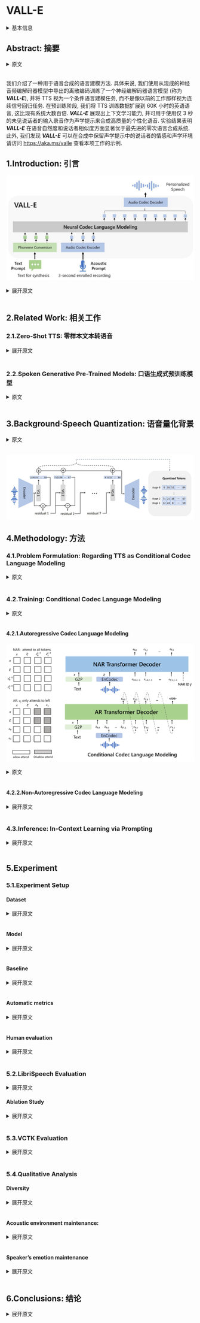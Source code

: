 # VALL-E

<details>
<summary>基本信息</summary>

- 标题: "Neural Codec Language Models are Zero-Shot Text to Speech Synthesizers"
- 作者:
  - 01 Chengyi Wang (王程一) - Microsoft
  - 02 Sanyuan Chen (陈三元) - Microsoft
  - 03 Yu Wu (吴俣) - Microsoft
  - 04 Ziqiang Zhang (张自强) - Microsoft
  - 05 Long Zhou (周龙) - Microsoft
  - 06 Shujie Liu (刘树杰) - Microsoft
  - 07 Zhuo Chen (陈卓) - Microsoft
  - 08 Yanqing Liu - Microsoft
  - 09 Huaming Wang - Microsoft
  - 10 Jinyu Li (李劲宇) - Microsoft
  - 11 Lei He (何磊) - Microsoft
  - 12 Sheng Zhao (赵胜) - Microsoft
  - 13 Furu Wei (韦福如) - Microsoft
- 链接:
  - [ArXiv](https://arxiv.org/abs/2301.02111)
  - [Publication]
  - [Github]
    - 2023.01.27 [lifeiteng/vall-e](https://github.com/lifeiteng/vall-e)
    - 2023.12.02 [open-mmlab/Amphion](https://github.com/open-mmlab/Amphion/tree/main/models/tts/valle)
    - 2024.06.10 [dukGuo/valle-audiodec](https://github.com/dukGuo/valle-audiodec) 仅推理
  - [Demo](https://aka.ms/valle)
- 文件:
  - [ArXiv](_PDF/2301.02111v1__VALL-E__Neural_Codec_Language_Models_are_Zero-Shot_TTS.pdf)
  - [Publication] #TODO

</details>

## Abstract: 摘要

<details>
<summary>原文</summary>

We introduce a language modeling approach for *text-to-speech synthesis (TTS)*.
Specifically, we train a neural codec language model (called ***VALL-E***) using discrete codes derived from an off-the-shelf neural audio codec model, and regard TTS as a conditional language modeling task rather than continuous signal regression as in previous work.
During the pre-training stage, we scale up the TTS training data to 60K hours of English speech which is hundreds of times larger than existing systems.
***VALL-E*** emerges in-context learning capabilities and can be used to synthesize high-quality personalized speech with only a 3-second enrolled recording of an unseen speaker as an acoustic prompt.
Experiment results show that ***VALL-E*** significantly outperforms the state-of-the-art zero-shot TTS system in terms of speech naturalness and speaker similarity.
In addition, we find that ***VALL-E*** could preserve the speaker’s emotion and acoustic environment of the acoustic prompt in synthesis.
See https://aka.ms/valle for demos of our work.

</details>
<br>

我们介绍了一种用于语音合成的语言建模方法.
具体来说, 我们使用从现成的神经音频编解码器模型中导出的离散编码训练了一个神经编解码器语言模型 (称为 ***VALL-E***), 并将 TTS 视为一个条件语言建模任务, 而不是像以前的工作那样视为连续信号回归任务.
在预训练阶段, 我们将 TTS 训练数据扩展到 60K 小时的英语语音, 这比现有系统大数百倍.
***VALL-E*** 展现出上下文学习能力, 并可用于使用仅 3 秒的未见说话者的输入录音作为声学提示来合成高质量的个性化语音.
实验结果表明 ***VALL-E*** 在语音自然度和说话者相似度方面显著优于最先进的零次语言合成系统.
此外, 我们发现 ***VALL-E*** 可以在合成中保留声学提示中的说话者的情感和声学环境
请访问 https://aka.ms/valle 查看本项工作的示例.

## 1.Introduction: 引言

![Images/2023.01.05_VALL-E_Fig.01.png](Images/2023.01.05_VALL-E_Fig.01.png)

<details>
<summary>展开原文</summary>

The last decade has yielded dramatic breakthroughs in speech synthesis through the development of neural networks and end-to-end modeling.
Currently, cascaded *text-to-speech (TTS)* systems ([Tacotron2 (2017)](../TTS2_Acoustic/2017.12.16_Tacotron2.md); [FastSpeech (2019)](../TTS2_Acoustic/2019.05.22_FastSpeech.md); [Transformer TTS (2018)](../TTS2_Acoustic/2018.09.19_TransformerTTS.md)) usually leverage a pipeline with an acoustic model and a vocoder using mel spectrograms as the intermediate representations.
While advanced TTS systems can synthesize high-quality speech from single or multiple speakers ([DelightfulTTS2 (2022)](../TTS2_Acoustic/2022.07.11_DelightfulTTS2.md); [VITS (2021)](../E2E/2021.06.11_VITS.md)), it still requires high-quality clean data from the recording studio.
Large-scale data crawled from the Internet cannot meet the requirement, and always lead to performance degradation.
Because the training data is relatively small, current TTS systems still suffer from poor generalization.
Speaker similarity and speech naturalness decline dramatically for unseen speakers in the zero-shot scenario.
To tackle the zero-shot TTS problem, existing work leverages speaker adaptation ([SEA (2018)](../TTS2_Acoustic/2018.09.27_SEA.md); [Wang (2020)](../_Full/Spoken_Content_and_Voice_Factorization_for_Few-Shot_Speaker_Adaptation.md)) and speaker encoding ([Arik (2018)](../_Full/2018.02.14_Neural_Voice_Cloning_with_a_Few_Samples.md); [YourTTS (2021)](../E2E/2021.12.04_YourTTS.md)) methods, requiring additional fine-tuning, complex pre-designed features, or heavy structure engineering.

Instead of designing a complex and specific network for this problem, the ultimate solution is to train a model with large and diverse data as much as possible, motivated by success in the field of text synthesis ([GPT-3 (2020)](../TextLM/2020.05.28_GPT-3.md); [PaLM (2022)](../TextLM/2022.04.05_PaLM.md)).
Recent years have witnessed notable performance improvement for data increase in the text language model, from 16GB of uncompressed text ([BERT (2018)](../TextLM/2018.10.11_BERT.md)), to 160GB ([RoBERTa (2019)](../TextLM/2019.07.26_RoBERTa.md)), to 570GB ([GPT-3 (2020)](../TextLM/2020.05.28_GPT-3.md)), and finally, around 1TB ([PaLM (2022)](../TextLM/2022.04.05_PaLM.md)).
Transferring this success to the field of speech synthesis, we introduce ***VALL-E***, the first language model-based TTS framework leveraging large, diverse, and multi-speaker speech data.
As shown in Fig.01, to synthesize personalized speech (e.g., zero-shot TTS), ***VALL-E*** generates the corresponding acoustic tokens conditioned on the acoustic tokens of the 3-second enrolled recording and the phoneme prompt, which constrain the speaker and content information respectively.
Finally, the generated acoustic tokens are used to synthesize the final waveform with the corresponding neural codec decoder ([EnCodec (2022)](../Speech_Neural_Codec/2022.10.24_EnCodec.md)).
The discrete acoustic tokens derived from an audio codec model enable us to treat TTS as conditional codec language modeling and advanced prompting-based large-model techniques (as in [GPTs (2020)](../TextLM/2020.05.28_GPT-3.md))can be leveraged for the TTS tasks.
The acoustic tokens also allow us to generate diverse synthesized results in TTS by using different sampling strategies during inference.

We train ***VALL-E*** with [LibriLight (2019)](../../Datasets/2019.12.17_Libri-Light.md), a corpus consisting of 60K hours of English speech with over 7000 unique speakers.
The original data is audio-only, so we employ a speech recognition model to generate the transcriptions.
Compared to previous TTS training datasets, such as [LibriTTS (2019)](../../Datasets/2019.04.05_LibriTTS.md), our data contain more noisy speech and inaccurate transcriptions but provide diverse speakers and prosodies.
We believe the proposed approach is robust to the noise and generalize well by leveraging large data.
It is worth noting that existing TTS systems are always trained with dozens of hours of single-speaker data or hundreds of hours of multi-speaker data, which is over hundreds of times smaller than ***VALL-E***.
Tab.01 summarizes the innovation of ***VALL-E***, a language model approach for TTS, using audio codec codes as intermediate representations, leveraging large and diverse data, leading to strong in-context learning capabilities.

|Table 1|Current Systems|VALL-E|
|:-:|:-:|:-:|
|Intermediate Representation|Mel Spectrogram|Audio Codec Code|
|Objective Function|Continuous Signal Regression|Language Model|
|Training Data|≤600 Hours| 60K Hours|
|In-Context Language|×|√|

We evaluate ***VALL-E*** on [LibriSpeech (2015)](../../Datasets/2015.04.19_LibriSpeech.md) and [VCTK (2016)](../../Datasets/2012.08.00_VCTK.md) datasets, where all test speakers are unseen in the training corpus.
***VALL-E*** significantly outperforms the state-of-the-art zero-shot TTS system ([YourTTS (2021)](../E2E/2021.12.04_YourTTS.md)) in terms of speech naturalness and speaker similarity, with +0.12 comparative mean option score (CMOS) and +0.93 similarity mean option score (SMOS) improvement on LibriSpeech.
***VALL-E*** also beats the baseline on VCTK with+0.11 SMOS and +0.23 CMOS improvements.
It even achieves a +0.04 CMOS score against ground truth, showing the synthesized speech of unseen speakers is as natural as human recordings on VCTK.
Moreover, the qualitative analysis shows that ***VALL-E*** is able to synthesize diverse outputs with the same text and target speaker, which could benefit pseudo-data creation for the speech recognition task.
We also find that ***VALL-E*** could keep the acoustic environment (e.g., reverberation) and emotion (e.g., anger) of the acoustic prompt.

In summary, we make the following contributions.
- We propose ***VALL-E***, the first TTS framework with strong in-context learning capabilities as GPT-3, which treats TTS as a language model task with audio codec codes as an intermediate representation to replace the traditional mel spectrogram.
It has in-context learning capability and enables prompt-based approaches for zero-shot TTS, which does not require additional structure engineering, pre-designed acoustic features, and fine-tuning as in previous work.
- We build a generalized TTS system in the speaker dimension by leveraging a huge amount of semi-supervised data, suggesting that simple scaling up semi-supervised data has been underestimated for TTS.
- ***VALL-E*** is able to provide diverse outputs with the same input text and keep the acoustic environment and speaker’s emotion of the acoustic prompt.
- We verify that ***VALL-E*** synthesizes natural speech with high speaker similarity by prompt-ing in the zero-shot scenario.
Evaluation results show that ***VALL-E*** significantly outperforms the state-of-the-art zero-shot TTS system on LibriSpeech and VCTK.

We encourage the reader to listen to our samples on the [demo page](https://aka.ms/valle).

</details>
<br>

## 2.Related Work: 相关工作

### 2.1.Zero-Shot TTS: 零样本文本转语音

<details>
<summary>展开原文</summary>

Current TTS methods can be categorized into cascaded and end-to-end methods.
Cascaded TTS systems ([Tacotron2 (2017)](../TTS2_Acoustic/2017.12.16_Tacotron2.md); [FastSpeech (2019)](../TTS2_Acoustic/2019.05.22_FastSpeech.md); [Transformer TTS (2018)](../TTS2_Acoustic/2018.09.19_TransformerTTS.md)) usually leverage a pipeline with an acoustic model and a vocoder using mel spectrograms as the intermediate representations.
To tackle the drawbacks of the vocoder, end-to-end TTS models ([VITS (2021)](../E2E/2021.06.11_VITS.md), [DelightfulTTS2 (2022)](../TTS2_Acoustic/2022.07.11_DelightfulTTS2.md)) are proposed to jointly optimize the acoustic model and vocoder.
In real scenarios, it is highly desirable to customize a TTS system to an arbitrary voice with rare enrolled recordings.
Therefore, there is growing interest in the zero-shot multi-speaker TTS techniques, and most of work is done in the context of cascaded TTS systems.
As the pioneers, [Arik (2018)](../_Full/2018.02.14_Neural_Voice_Cloning_with_a_Few_Samples.md) proposes speaker adaptation and speaker encoding approaches.
In the line of speaker adaptation, the following work ([SEA (2018)](../TTS2_Acoustic/2018.09.27_SEA.md); [Wang (2020)](../_Full/Spoken_Content_and_Voice_Factorization_for_Few-Shot_Speaker_Adaptation.md); [AdaSpeech (2021)](../TTS2_Acoustic/2021.03.01_AdaSpeech.md)) tries to improve the adaptation efficiency with less target speaker data and speaker-specific parameters.
[Meta-TTS (2021)](../TTS2_Acoustic/2021.11.07_Meta-TTS.md) applies meta-learning on speaker adaptation, which only requires 5-shot to build a well-performed system.
In parallel, speaker encoding-based methods achieved great progress in recent years.
A speaker encoding based system contains a speaker encoder and a TTS component, where the speaker encoder could be pre-trained on the speaker verification task ([Jia (2018)](../_Full/2018.06.12_Transfer_Learning_from_Speaker_Verification_to_Multispeaker_Text-To-Speech_Synthesis.md)).
In [Jia (2018)](../_Full/2018.06.12_Transfer_Learning_from_Speaker_Verification_to_Multispeaker_Text-To-Speech_Synthesis.md) and [Arik (2018)](../_Full/2018.02.14_Neural_Voice_Cloning_with_a_Few_Samples.md), the experiments show that the model is able to generate high-quality outputs with 3 seconds enrolled recordings for in-domain speakers.
To improve the quality of unseen speakers, advanced speaker embedding models ([Cai (2018)](../_Full/2018.04.14_Exploring_the_Encoding_Layer_and_Loss_Function_in_End-to-End_Speaker_and_Language_Recognition_System.md)) can be employed, but it is still undesirable according to [Tan (2021)](../../Surveys/2021.06.29_A_Survey_on_Neural_Speech_Synthesis_63P/Main.md).
Another way is to design advanced but complex speaker encoder ([AdaSpeech4 (2022)](../TTS2_Acoustic/2022.04.01_AdaSpeech4.md)).
Diffusion model based TTS ([Grad-TTS (2021)](../TTS2_Acoustic/2021.05.13_Grad-TTS.md); [Guided-TTS (2021)](../TTS2_Acoustic/2021.11.23_Guided-TTS.md)) is also extended to zero-shot TTS ([Grad-StyleSpeech (2022)](../TTS2_Acoustic/2022.11.17_Grad-StyleSpeech.md)) and achieved good results.
Compared to previous work ([FastSpeech (2019)](../TTS2_Acoustic/2019.05.22_FastSpeech.md); [VQTTS (2022)](../E2E/2022.04.02_VQTTS.md)), our work follows the line of cascaded TTS but first uses audio codec code as intermediate representations.
It is the first one that has strong in-context learning capabilities as GPT-3, which does not require fine-tuning, pre-designed features, or a complex speaker encoder.

</details>
<br>

### 2.2.Spoken Generative Pre-Trained Models: 口语生成式预训练模型

<details>
<summary>原文</summary>

Self-supervised learning is widely investigated in the field of speech understanding ([Wav2Vec2.0 (2020)](../Speech_Representaion/2020.06.20_Wav2Vec2.0.md); [HuBERT (2021)](../Speech_Representaion/2021.06.14_HuBERT.md); [WavLM (2021)](../Speech_Representaion/2021.10.26_WavLM.md)) and speech-to-speech generation ([GSLM (2021)](2021.02.01_GSLM.md); [AudioLM (2022)](2022.09.07_AudioLM.md)).
In the context of speech-to-speech generation, a hot topic is how to synthesize speech in a textless setting.
[GSLM (2021)](2021.02.01_GSLM.md) proposes to synthesize speech based on [HuBERT (2021)](../Speech_Representaion/2021.06.14_HuBERT.md) codes, and [Polyak (2021)](../_Full/2021.04.01_Speech_Resynthesis_from_Discrete_Disentangled_Self-Supervised_Representations.md) improves the performance by combining [HuBERT](../Speech_Representaion/2021.06.14_HuBERT.md) codes with codes of VQ-VAE and a speaker encoder.
[AudioLM (2022)](2022.09.07_AudioLM.md) follows a similar way but use audio codecs ([SoundStream (2022)](../Speech_Neural_Codec/2021.07.07_SoundStream.md)) to synthesize speech, together with semantic codes.
It should be noted that AudioLM is able to synthesize speech based on audio codecs without training an additional vocoder such as [HiFi-GAN (2020)](../TTS3_Vocoder/2020.10.12_HiFi-GAN.md).
AudioLM is a speech-to-speech model, whereas ***VALL-E*** is a TTS model, so we can explicitly control the content in speech synthesis.
Another direction is to apply pre-training to the neural TTS.
[Chung (2018)](../_Full/2018.08.30_Semi-Supervised_Training_for_Improving_Data_Efficiency_in_End-to-End_Speech_Synthesis.md) pre-trains speech decoder in TTS through autoregressive mel-spectrogram prediction.
In [SpeechT5 (2021)](2021.10.14_SpeechT5.md), the authors propose a unified-modal encoder-decoder framework SpeechT5, which can leverage unlabeled speech and text data to pre-train all components of TTS model.
[Tjandra (2019)](../_Full/2019.05.27_VQVAE_Unsupervised_Unit_Discovery_and_Multi-scale_Code2Spec_Inverter_for_Zerospeech_Challenge_2019.md) quantizes unlabeled speech into discrete tokens by a [VQ-VAE (2017)](../../Modules/VQ/2017.11.02_VQ-VAE.md) model, and train a model with the token-to-speech sequence.
They demonstrate that the pre-trained model only requires a small amount of real data for fine-tuning.
[A^3T (2022)](../Speech_Representaion/2022.03.18_A^3T.md) proposes mask and reconstruction on mel spectrogram and showing better performance on speech editing and synthesis.
Previous TTS pre-training work leverages less than 1K hours of data, whereas ***VALL-E*** is pre-trained with 60K hours of data.
Furthermore, ***VALL-E*** is the first to use audio codec codes as intermediate representations, and emerge in-context learning capability in zero-shot TTS.

</details>
<br>

## 3.Background·Speech Quantization: 语音量化背景

<details>
<summary>原文</summary>

Since audio is typically stored as a sequence of 16-bit integer values, a generative model is required to output $2^{16}=65,536$ probabilities per timestep to synthesize the raw audio.
In addition, the audio sample rate exceeding ten thousand leads to an extraordinarily long sequence length, making it more intractable for raw audio synthesis.
To this end, speech quantization is required to compress integer values and sequence length.
$\mu$-law transformation can quantize each timestep to 256 values and reconstruct high-quality raw audio.
It is widely used in speech generative models, such as [WaveNet (2016)](../TTS3_Vocoder/2016.09.12_WaveNet.md), but the inference speed is still slow since the sequence length is not reduced.
Recently, vector quantization is widely applied in self-supervised speech models for feature extraction, such as [VQ-Wav2Vec (2019)](../Speech_Representaion/2019.10.12_VQ-Wav2Vec.md) and [HuBERT (2021)](../Speech_Representaion/2021.06.14_HuBERT.md).
The following work ([GSLM (2021)](2021.02.01_GSLM.md); [VQTTS (2022)](../E2E/2022.04.02_VQTTS.md)) shows the codes from self-supervised models can also reconstruct content, and the inference speed is faster than [WaveNet](../TTS3_Vocoder/2016.09.12_WaveNet.md).
However, the speaker identity has been discarded and the reconstruction quality is low ([AudioLM (2022)](2022.09.07_AudioLM.md)).
[AudioLM (2022)](2022.09.07_AudioLM.md) trains speech-to-speech language models on both k-me2022.09.07_AudioLM.md model and acoustic tokens from a neural codec model, leading to high-quality speech-to-speech generation.

In this paper, we follow [AudioLM (2022)](2022.09.07_AudioLM.md) to leverage neural codec models to represent speech in discrete tokens.
To compress audio for network transmission2022.09.07_AudioLM.md waveform into discrete acoustic codes and reconstruct high-quality waveform even if the speaker is unseen in training.
Compared to traditional audio codec approaches, the neural-based codec is significantly better at low bitrates, and we believe the quantized tokens contain sufficient information about the speaker and recording conditions.
Compared to other quantization methods,the audio codec shows the following advantages:
1) It contains abundant speaker information and acoustic information, which could maintain speaker identity in reconstruction compared to [HuBERT (2021)](../Speech_Representaion/2021.06.14_HuBERT.md) codes.
2) There is an off-the-shelf codec decoder to convert discrete tokens into a waveform, without the additional efforts on vocoder training like VQ-based methods that operated on spectrum ([VQTTS (2022)](../E2E/2022.04.02_VQTTS.md)).
3) It could reduce the length of time steps for efficiency to address the problem in $\mu$-law transformation ([WaveNet (2016)](../TTS3_Vocoder/2016.09.12_WaveNet.md)).

We adopt a pre-trained neural audio codec model, [EnCodec (2022)](../Speech_Neural_Codec/2022.10.24_EnCodec.md), as our tokenizer.
EnCodec is a convolutional encoder-decoder model, whose input and output are both 24 kHz audio across variable bitrates.
The encoder produces embeddings at 75 Hz for input waveforms at 24 kHz,which is a 320-fold reduction in the sampling rate.
Each embedding is modeled by a *residual vector quantization (RVQ)*, in which we choose eight hierarchy quantizers with 1024 entries each as shown in [Fig.02]().

This configuration corresponds to EnCodec at 6K bitrates for 24 kHz audio reconstruction.
In this setting, given a 10-second waveform, the discrete representation is a matrix with750 × 8entries, where 750 =24,000×10/320 is the downsampled time step and 8 is the number of quantizers.
It is fine to choose other bitrate settings.
A larger bitrate corresponds to more quantizers and better reconstruction quality.
For example, if we choose EnCodec at 12K bitrates, there are 16 quantizers are needed and the 10-second waveform corresponds to a matrix with 750×16 entries.
With the discrete codes from all quantizers, the convolutional decoder of EnCodec generates real-valued embeddings and reconstructs the waveform at 24 kHz.

</details>
<br>

![](Images/2023.01.05_VALL-E_Fig.02.png)

## 4.Methodology: 方法

### 4.1.Problem Formulation: Regarding TTS as Conditional Codec Language Modeling

<details>
<summary>原文</summary>

Given a dataset $\mathcal{D}=\{\mathbf{x}_i, \mathbf{y}_i\}$, where $\mathbf{y}$ is an audio sample and $\mathbf{x} = \{x_0,x_1, \cdots x_L\}$ is its corresponding phoneme transcription, we use a pre-trained neural codec model to encode each audio sample into discrete acoustic codes, denoted as $\text{Encodec}(\mathbf{y}) = C^{T\times 8}$, where $C$ represents the two-dimensional acoustic code matrix, and $T$ is the downsampled utterance length.
The row vector of each acoustic code matrix $c_{t,:}$ represents the eight codes for frame $t$ and the column vector of each acoustic code matrix $c_{:,j}$ represents the code sequence from the $j$-th codebook, where $j \in \{1,\cdots 8\}$.
After quantization, the neural codec decoder is able to reconstruct the waveform, denoted as $\text{Decodec}(C)\approx\hat{\mathbf{y}}$.

Zero-shot TTS requires the model to synthesize high-quality speech for unseen speakers.
In this work, we regard zero-shot TTS as a conditional codec language modeling task.
We train a neural language model to generate an acoustic code matrix $C$ conditioned on a phoneme sequence $\mathbf{x}$ and an acoustic prompt matrix $\tilde{C}^{T'\times 8}$ with the optimization objective of $\max p(C|\mathbf{x},\tilde{C})$.
Here, $\tilde{C}$ is obtained by the same neural codec with an enrolled recording as the input.
We expect the neural language model learns to extract the content and speaker information from the phoneme sequence and the acoustic prompt, respectively.
During inference, given a phoneme sequence and a 3-second enrolled recording of the unseen speaker, the acoustic code matrix with corresponding content and speaker’s voice is firstly estimated by the trained language model.
Then the neural codec decoder synthesizes the high-quality speech.

</details>
<br>

### 4.2.Training: Conditional Codec Language Modeling

<details>
<summary>原文</summary>

The neural speech codec model allows us to operate on discrete audio representations.
Due to residual quantization in the neural codec model, the tokens have a hierarchical structure: tokens from previous quantizers recover acoustic properties like speaker identity, while the consecutive quantizers learn fine acoustic details.
Each quantizer is trained to model the residual from the previous quantizers.
Motivated by this, we design two conditional language models in a hierarchical manner.

For the discrete tokens from the first quantizer $c_{:,1}$, we train an *autoregressive (AR)* decoder-only language model.
It is conditioned on the phoneme sequence $x$ and the acoustic prompt $\tilde{C}_{:,1}$, formulated as

$$
  p(c_{:,1}|\mathbf{x}, \tilde{C}_{:,1}; \theta_{AR}) =\prod_{t=0}^T p(c_{t,1}|c_{<t,1},\tilde{c}_{:,1}, \mathbf{x}; \theta_{AR}) \tag{1}
$$

Since ***VALL-E*** is a decoder-only LM, the concatenation of $\tilde{c}_{:,1}$ and $c_{:,1}$ is a whole sequence, and we do not distinguish them or insert a specific token in training.
Only $c_{:,1}$ is predicted while the prefix $\tilde{c}_{:,1}$ is given during inference.

For the discrete tokens from the second to the last quantizers, $c_{:,j}\in[2,8]$, we train a *non-autoregressive (NAR)* language model.
Since the tokens can not access each other in a NAR manner, to constrain the speaker identity, the acoustic prompt matrix $\tilde{C}$ is used as an acoustic prompt.
Thus, the model is conditioned on the phoneme sequence $x$, the acoustic prompt $\tilde{C}$ and the predicted acoustic tokens belong to the previous codebooks $C_{:,<j}$:

$$
  p(C_{:,2:8}|\mathbf{x},\tilde{C};\theta_{NAR})=\prod_{j=2}^{8}p(c_{:,j}|C_{:,<j},\mathbf{x},\tilde{C};\theta_{NAR}) \tag{2}
$$

The combination of the AR model and the NAR model provides a good trade-off between speech quality and inference speed.
On the one hand, the rate of the generated speech should be consistent with the enrolled recording, and it is hard to train a length predictor for different speakers since their speaking speed may be very diverse.
In this case, the AR model is a more natural choice with its flexibility for acoustic sequence length prediction.
On the other hand, for the consecutive stages, as the number of output slots follows the sequence length of the first stage, NAR can reduce the time complexity from $\mathcal{O}(T)$ to $\mathcal{O}(1)$.
Overall, the prediction of C can be modeled as:

$$
  p(C|\mathbf{x},\tilde{C};\theta)=p(c_{:,1}|\tilde{C}_{:,1}, \mathbf{X}; \theta_{AR}) \prod_{j=2}^{8}p(c_{:,j}|c_{:,<j},\mathbf{x},\tilde{C};\theta_{NAR}) \tag{3}
$$

</details>
<br>

#### 4.2.1.Autoregressive Codec Language Modeling

![](Images/2023.01.05_VALL-E_Fig.03.png)

<details>
<summary>原文</summary>

The autoregressive language model generates the tokens from the first quantizer.
It comprises a phoneme embedding $W_x$, an acoustic embedding $W_a$, a transformer decoder, and a prediction layer.
In order to generate speech with specific content, we use the phoneme sequence as the phoneme prompt of the language model.
Thus, the model input is the concatenation of $\mathbf{x}$ and $\mathbf{c}_{:,1}$, and two special `<EOS>` tokens are appended after each of them.
We compute sinuous position embedding separately for prompt and input tokens.
For the causal transformer model, each token ct,1can attend to $(\mathbf{x}, c_{\leq t,1})$ as illustrated in the left part of [Fig.03]().
The model is optimized to maximize the probability of the next token in the first codebook.
We share the parameters of the output projection layer with the parameters of the acoustic embedding $W_a$.

In the AR model, we do not explicitly extract an audio clip as the prompt in training.
The training process is pure casual language model training.
In this way, any prefix sequence $c_{<t,1}$ is treated as a prompt for the latter part of the sequence $c_{\geq t,1}$.
During inference, given an enrolled recording, we should concatenate the phoneme sequence of the enrolled recording and the phoneme sequence for synthesis together.
Meanwhile, the acoustic token sequence of the enrolled recording is used as the prefix in AR decoding, as formulated in [Eq.01]().
We will study the superiority of this setting in the experiment.

</details>
<br>

#### 4.2.2.Non-Autoregressive Codec Language Modeling

<details>
<summary>展开原文</summary>

When we obtain the first quantizer codes by the AR model, we employ a non-autoregressive (NAR) model to generate codes of the other seven quantizers.
The NAR model has a similar architecture to the AR model, except that it contains eight separate acoustic embedding layers.
In each training step, we randomly sample a training stage $i\in [2, 8]$.
The model is trained to maximize the acoustic tokens from the $i$-th quantizer codebook.
The acoustic tokens from stage $1$ to stage $i−1$ are embedded and summed up as model input:

$$
\begin{align}
  e_{c_{t,j}}&=W_a^j\odot c_{t,j}\tag{4}\\\mathbf{e_{c_t}}&=\sum_{j=1}^{i-1}e_{c_t,j}\tag{5}
\end{align}
$$

where $\odot$ indicates index selection.

The phoneme sequence is also regarded as the prompt of the language model.
Besides, to clone the unique voice of the given speaker, we also use the acoustic tokens from the enrolled speech as the acoustic prompt.
Specifically, we first tokenize the enrolled speech with the neural codec model as $\tilde{C}^{T\times 8}$.
The embedded representations from all of the eight codebooks are summed up as the acoustic prompt $e_{\tilde{c}_t}=\sum_{j=1}^8 e_{\tilde{c}_{t,j}}$.
To predict the acoustic tokens from the i-th codebook, the transformer input is the concatenation of $(\mathbf{e}_{\mathbf{x}}, \mathbf{e}_{\tilde{c}}, \mathbf{e}_{c_{:,<i}})$.
The positional embeddings are also computed separately for prompts and the acoustic sequence.
The current stage $i$ is injected into the network with [Adaptive Layer Normalization (2019)](../../Modules/Normalization/2019.11.16_AdaNorm.md) operator, i.e., $\text{AdaLN}(h, i) = a_i\text{LayerNorm}(h) + b_i$, where $h$ is the intermediate activations, $a_i$ and $b_i$ are obtained from a linear projection of the stage embedding.
Unlike AR, the NAR model allows each token to attend to all the input tokens in the self-attention layer.
We also share the parameters of the acoustic embedding layer and the output prediction layer, which means the weights of the $j$-th prediction layer are the same as the $(j + 1)$-th acoustic embedding layer.

</details>
<br>

### 4.3.Inference: In-Context Learning via Prompting

<details>
<summary>展开原文</summary>

In-context learning is a surprising ability of the text-based language model, which is able to predict labels for unseen inputs without additional parameter updates.
For TTS, if the model can synthesize high-quality speech for unseen speakers without fine-tuning, the model is believed to have in-context learning capability.
However, the in-context learning capability of existing TTS systems is not strong,because they either require additional fine-tuning or degrade dramatically for unseen speakers.

For language models, prompting is necessary to enable in-context learning in the zero-shot scenario.
We design prompts and inference as follows.
We first convert the text into a phoneme sequence and encode the enrolled recording into an acoustic matrix, forming the phoneme prompt and acoustic prompt.
Both prompts are used in the AR and NAR models.
For the AR model, we use sampling-based decoding conditioned on the prompts since we observe that beam search may lead the LM into an infinity loop.
Furthermore, the sampling-based method could significantly increase the diversity of the output.
For the NAR model, we use greedy decoding to choose the token with the highest probability.
Finally, we use the neural codec decoder to generate the waveform conditioned on the eight code sequences.

The acoustic prompt may or may not semantically relate to the speech to be synthesized, resulting in two cases:
- ***VALL-E***:
Our main interest is to generate given content for unseen speakers.
The model is given a text sentence, a segment of enrolled speech, and its corresponding transcription.
We prepend the transcription phoneme of the enrolled speech to the phoneme sequence of the given sentence as the phoneme prompt, and use the first layer acoustic token of the enrolled speech˜c:,1as an acoustic prefix.
With the phoneme prompt and the acoustic prefix, ***VALL-E*** generates the acoustic tokens for the given text cloning the voice of this speaker.
- **VALL-E-continual**:
In this setting, we use the whole transcription and the first 3 seconds of the utterance as the phoneme and acoustic prompts respectively, and ask the model to generate the continuations.
The inference process is the same as setting ***VALL-E***, except that the enrolled speech and the generated speech are semantically continuous.

</details>
<br>

## 5.Experiment

### 5.1.Experiment Setup

#### Dataset

<details>
<summary>展开原文</summary>

We use [LibriLight (2019)](../../Datasets/2019.12.17_Libri-Light.md) as the training data which contains 60K hours of unlabelled speech from audiobooks in English.
The number of distinct speakers is around 7000 in LibriLight.
We train a hybrid DNN-HMM ASR model on 960 hours labeled LibriSpeech following Kaldi recipe.
Once the hybrid model is trained, unlabeled speech data is decoded and transduced to the best phoneme-level alignment paths where the frameshift is 30ms.
The [EnCodec (2022)](../Speech_Neural_Codec/2022.10.24_EnCodec.md) model is used to generate the acoustic code matrix for the 60K hours of data.

</details>
<br>

#### Model

<details>
<summary>展开原文</summary>

Both the AR model and the NAR model have the same transformer architecture with 12 layers, 16 attention heads, an embedding dimension of 1024, a feed-forward layer dimension of 4096, and a dropout of 0.1.
The average length of the waveform in LibriLight is 60 seconds.
During training, we randomly crop the waveform to a random length between 10 seconds and 20 seconds.
Its corresponding phoneme alignments are used as the phoneme prompt.
We remove the consecutive repetitions in the force-aligned phoneme sequence.
For the NAR acoustic prompt tokens, we select a random segment waveform of 3 seconds from the same utterance.

The models are trained using 16 NVIDIA TESLA V100 32GB GPUs with a batch size of 6k acoustic tokens per GPU for 800k steps.
We optimize the models with the AdamW optimizer, warm up the learning rate for the first 32k updates to a peak of 5 × 10−4, and then linear decay it.

</details>
<br>

#### Baseline

<details>
<summary>展开原文</summary>

We choose the SOTA zero-shot TTS model [YourTTS (2021)](../E2E/2021.12.04_YourTTS.md) as the baseline, which is trained on a combined dataset of [VCTK (2016)](../../Datasets/2012.08.00_VCTK.md), [LibriTTS (2019)](../../Datasets/2019.04.05_LibriTTS.md), and [TTS-Portuguese (2020)](../../Datasets/2020.05.11_TTS-Portuguese.md).
We use their released checkpoint in [Github](https://github.com/Edresson/YourTTS).

</details>
<br>

#### Automatic metrics

<details>
<summary>展开原文</summary>

We employ the SOTA speaker verification model, WavLM-TDNN ([WavLM (2021)](../Speech_Representaion/2021.10.26_WavLM.md)), to evaluate the speaker similarity between prompt (the decompressed enrolled speech) and synthesized speech.
WavLM-TDNN achieved the top rank at the VoxSRC Challenge 2021 and 2022 leaderboards.
It reached an average Equal Error Rate (EER) of 0.383, 0.480, and 0.986 on Vox1-O, Vox1-E, and Vox1-H respectively.
The similarity score predicted by WavLM-TDNN is in the range of [−1, 1], where a larger value indicates a higher similarity of input samples.

We also evaluate the synthesis robustness of our model.
Neural TTS systems suffer from the robustness issue, which sometimes has deletion, insertion, and replacement errors due to wrong attention alignments.
We perform ASR on the generated audio and calculate the word error rate (WER) with respect to the original transcriptions.
In this experiment, we employ the [HuBERT-Large (2021)](../Speech_Representaion/2021.06.14_HuBERT.md) model fine-tuned on LibriSpeech 960h as the ASR model, which is a CTC-based model without language model fusion.

</details>
<br>

#### Human evaluation

<details>
<summary>展开原文</summary>

We calculate the [comparative mean option score (CMOS)](../../Evaluations/CMOS.md) and [similarity mean option score (SMOS)](../../Evaluations/SMOS.md) by crowdsourcing, where 12 and 6 native speakers are invited as CMOS and SMOS contributors.
The scale of SMOS is from 1 to 5 with 0.5-point increments.
CMOS ranges from -3 (the new system is much worse than baseline) to 3 (the new system is much better than baseline) with intervals of 1.
CMOS is an indicator of speech naturalness, and SMOS measures whether the speech is similar to the original speaker’s voice.

</details>
<br>

### 5.2.LibriSpeech Evaluation

<details>
<summary>展开原文</summary>

We first use [LibriSpeech (2015)](../../Datasets/2015.04.19_LibriSpeech.md) for zero-shot TTS evaluation, since there is no speaker overlap between LibriLight training data and LibriSpeech test-clean data.
Following [AudioLM (2022)](2022.09.07_AudioLM.md), we use the samples from LibriSpeech test-clean with lengths between 4 and 10 seconds, resulting in a 2.2 hours subset.
For each sample synthesis, ***VALL-E*** randomly choose another utterance of the same speaker and crop a 3-seconds speech segment as the enrolled speech.
Each experiment runs three times and the average score is reported.
VALL-E-continual uses the first 3 seconds of the ground-truth speech as enrolled speech.

Table 2 shows the objective evaluation results.
We first compute the WER score and the speaker similarity score of the ground truth speech as the upper bound.
To compare the speaker similarity, we use speech pairs from the same speaker in the test set.
Compared with the YourTTS baseline, our model is significantly better in both robustness and speaker similarity, showing that our generated speech is highly faithful to the given text and the given enrolled speech.
Furthermore, the word error rate can be further reduced in ***VALL-E***-continual setting, because the acoustic tokens for the first 3 seconds are extracted from the ground truth.
We also compare the robustness with other speech-to-speech LM-based generation models, GSLM and AudioLM, which use audio latent codes as input.
GSLM uses HuBERT code as input and reconstructs the waveform with the [Tacotron2 (2017)](../TTS2_Acoustic/2017.12.16_Tacotron2.md) model and the [WaveGlow (2018)](../TTS3_Vocoder/2018.10.31_WaveGlow.md) vocoder.
We run their open-sourced code using the released model and evaluate the results.
Since the HuBERT codes discard the speaker identity, it achieves a poor speaker score.
For the AudioLM, we list their WER score reported in their paper, which is obtained by a Conformer Transducer model.
The experiment results show that ***VALL-E*** is better than other speech-to-speech LM-based generative systems in terms of robustness.
One major reason is ***VALL-E*** trained with pseudo-phoneme instead of HuBERT/w2v-BERT codes, which enjoys better alignment quality with the input text.

We randomly sample one utterance for each speaker in LibriSpeech test-clean for the human evaluation, resulting in 40 test cases.
Table 3 shows the human evaluation results.
***VALL-E*** is very closed to ground truth in terms of SMOS, indicating the synthesized speech is similar to the given unseen speaker in testing.
It significantly outperforms the baseline with +0.93 SMOS, demonstrating the effectiveness of ***VALL-E*** in zero-shot scenarios.
Regarding naturalness, ***VALL-E*** beats the baseline with +0.12 CMOS, indicating the proposed method could synthesize more natural and realistic speech against baselines

</details>

#### Ablation Study

<details>
<summary>展开原文</summary>

In this section, we perform detailed ablation experiments.
We first study the NAR model.
We train three NAR models with different numbers of prompts.
The settingNAR-no prompt is trained without any prompts.
The settingNAR-phn prompt is trained with only phoneme sequence as prompt and the setting NAR-2 prompts uses both phoneme prompt and acoustic token prompt as conditions.
In evaluation, we use the ground-truth first-level acoustic tokens as the model input and compute the WER and speaker similarity scores.
The results are listed in Table 4.
Results show that the model without any prompts performs poorly on both ASR and speaker similarity evaluations, even though the acoustic input token is ground truth.
When adding the phoneme prompt, the WER is reduced by a large margin from 19.6 to 3.0.
It shows the phoneme prompt mainly contributes to the content of the generation.
In the NAR-2 prompts, the model can learn speaker information from the acoustic token prompt and thus improve the speaker evaluation quality.

We further conduct the ablation experiments on the AR model.
In these experiments, we always use the NAR-2 prompts setting as the NAR model.
In Table 5, we can see that when we remove the acoustic prompt (w/o acoustic prompt), it can only obtain a speaker similarity score of 0.236, showing the prompt is extremely crucial for speaker identity.
Even if the NAR model could see the prompt, the prompt for the AR model also contributes a lot to speaker similarity.

</details>
<br>

### 5.3.VCTK Evaluation

<details>
<summary>展开原文</summary>

We evaluate our model on VCTK consisting of 108 speakers, where none of the speakers are observed during training.
Since YourTTS has seen 97 speakers in VCTK as training, we evaluate YourTTS performance on the full 107 speakers and 11 unseen speakers, respectively.
For each speaker, we randomly selected three utterances of 3s/5s/10s as the prompts and the text of another utterance as the text prompt.

We first evaluate two models with the speaker verification metric as described before.
From Table 6, we can see that ***VALL-E*** outperforms the baseline even if the baseline has seen 97 speakers in training, indicating our model is able to synthesize speech with higher speaker similarity.
When we compare with the baseline in a fair setting (11 speakers), the performance gap becomes larger, especially when only 3s prompts are available.
By comparing different lengths of the prompt, we can see our model is able to generate more similar speech when the prompt becomes longer, which is consistent with our intuition.

We sample 60 speakers for human evaluation, one utterance for each, where 11 are unseen speakers, and 49 speakers have been seen for YourTTS.
***VALL-E*** do not see any of the 60 speakers.
During model synthesis, each speaker has a 3-second enrolled recording.
Table 7 shows a comparison of our method against baseline and ground truth.
The comparison of SMOS shows that ***VALL-E*** has better speaker similarity than the baseline, even if the baseline has seen some of the speakers in training.
The side-by-side CMOS evaluation shows that ***VALL-E*** is +0.23 over YourTTS, indicating a significantly better performance on speaking of naturalness.
Furthermore, ***VALL-E*** achieves +0.04 CMOS over ground-truth, demonstrating no statistically significant difference from human recordings on this dataset.
Compared to the evaluation results on LibriSpeech, ***VALL-E*** shows a better CMOS score in the comparison with ground truth, which is mainly because the average sentence length is shorter and some of the ground truth utterances also have noisy environments in VCTK.
In terms of speaker similarity, VCTK is more challenging as it contains speakers with various accents while the training data and LibriSpeech test data do not contain various accent speakers.

</details>
<br>

### 5.4.Qualitative Analysis

#### Diversity

<details>
<summary>展开原文</summary>

Previous TTS systems have a strong one-one mapping between input text and output waveform, because mel spectrum generation is based on reconstruction for each step without randomness.
Since ***VALL-E*** uses the sampling-based method to generate discrete tokens, its output is diverse for the same input text due to the randomness in inference.
Given a sentence and an enrolled recording, we run the inference process twice and visualize its waveform in Figure 4.
In Figure 4(a), we observe the two samples have different lengths and phrase durations, where the first has a faster speech rate.
In Figure 4(b), we observe that the accents of the two samples are different.
The second output emphasizes the word “must" with a larger amplitude whereas the first output does not.
We leave more samples on our demo page.

The diversity is important for some downstream scenarios.
For example, speech recognition always benefits from diverse inputs with different speakers and acoustic environments, which cannot be met by the previous TTS system.
Considering the diversity feature of ***VALL-E***, it is an ideal candidate to generate pseudo-data for speech recognition.

</details>
<br>

#### Acoustic environment maintenance:

<details>
<summary>展开原文</summary>

Another interesting finding is the acoustic environment consistency between the acoustic prompt and the generation.
When the acoustic prompt has reverberation, ***VALL-E*** could synthesize speech with reverberation as well, whereas the baseline outputs clean speech.
Our explanation is that ***VALL-E*** is trained on a large-scale dataset consisting of more acoustic conditions than the data used by the baseline, so ***VALL-E*** could learn the acoustic consistency instead of a clean environment only during training.
We show consistency on our demo page.

</details>
<br>

#### Speaker’s emotion maintenance

<details>
<summary>展开原文</summary>

Emotional TTS is a classic subtopic of speech synthesis, which synthesizes speech with a required emotion.
Traditional methods ([Lei (2021)](../_Full/2020.11.17_Fine-grained_Emotion_Strength_Transfer_Control_and_Prediction_for_Emotional_Speech_Synthesis.md)) always train a model on a supervised emotional TTS dataset, where the speech corresponds to a transcription and an emotion label.
We find that ***VALL-E*** can preserve the emotion in the prompt at a zero-shot setting.
We select acoustic prompts from [EmoV-DB (2018)](../../Datasets/2018.06.25_EmoV-DB.md), a dataset containing speech with five emotions, ***VALL-E*** is able to keep the same emotion of the prompt in speech synthesis, even if the model is not fine-tuned on an emotional TTS dataset.
We put audio samples on our demo page.

</details>
<br>

## 6.Conclusions: 结论

<details>
<summary>展开原文</summary>

We introduced ***VALL-E***, a language model approach for TTS with audio codec codes as intermediate representations.
We pre-train ***VALL-E*** with 60K hours of speech data, and show the in-context learning capability in zero-shot scenarios.
We achieve new state-of-the-art zero-shot TTS results on LibriSpeech and VCTK.
Furthermore, ***VALL-E*** could keep the acoustic environment and speaker’s emotion in synthesis, and provide diverse outputs in different sampling-based decoding processes.

Despite making significant progress, ***VALL-E*** still suffers from several issues.

**Synthesis robustness**
We observe that some words may be unclear, missed, or duplicated in speech synthesis.
It is mainly because the phoneme-to-acoustic language part is an autoregressive model, in which disordered attention alignments exist and no constraints to solving the issue.
The phenomenon is also observed in vanilla Transformer-based TTS, which was addressed by applying non-autoregressive models or modifying the attention mechanism in modeling.
In the future, we would like to leverage these techniques to solve the issue.

**Data coverage**
Even if we use 60K hours of data for training, it still cannot cover everyone’s voice,especially accent speakers.
The worse result on VCTK than LibriSpeech also implies insufficient coverage of accent speakers.
Moreover, the diversity of speaking styles is not enough, as LibriLight is an audiobook dataset, in which most utterances are in reading style.
In the future, we will further scale up the training data to improve the model performance across prosody, speaking style, and speaker similarity perspectives.
We believe the zero-shot TTS task could be almost solved through our approach with model and data scale-up.

**Model Structure**
Now, we use two models to predict codes of different quantizers.
A promising direction is to predict them with a large universal model.
Another interesting direction is using full NAR models to speed up model inference in the framework.

**Broader impacts**
Since ***VALL-E*** could synthesize speech that maintains speaker identity, it may carry potential risks in misuse of the model, such as spoofing voice identification or impersonating a specific speaker.
To mitigate such risks, it is possible to build a detection model to discriminate whether an audio clip was synthesized by ***VALL-E***.
We will also put Microsoft AI Principles∗into practice when further developing the models.

</details>
<br>
